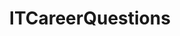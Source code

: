 ---
title: ITCareerQuestions
crosslinks:
- homelab
- sysadmin
- cscareerquestions
- ccna
- CompTIA
- networking
- WGU
- personalfinance
- linuxadmin
- jobs
- resumes
- u_imguralbumbot
- learnprogramming
- gmu
- youtubot
- devops
- cissp
- todayilearned
- Resume
- AskReddit
---